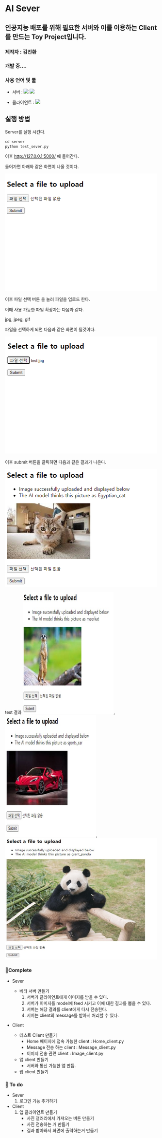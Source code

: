 # AI Sever
## 인공지능 배포를 위해 필요한 서버와 이를 이용하는 Client를 만드는 Toy Project입니다.

### 제작자 : 김진환

### 개발 중....

### 사용 언어 및 툴

- 서버 : <img src="https://img.shields.io/badge/Python-3776AB?style=flat-square&logo=Python&logoColor=white"/> <img src="https://img.shields.io/badge/Flask-000000?style=flat-square&logo=Flask&logoColor=white"/>

- 클라이언트 : <img src="https://img.shields.io/badge/Flutter-02569B?style=flat-square&logo=Flutter&logoColor=white"/>

## 실행 방법

Server를 실행 시킨다.
```
cd server
python test_sever.py
```
이후 http://127.0.0.1:5000/ 에 들어간다.

들어가면 아래와 같은 화면이 나올 것이다.

<img src="./image_source/server_entrance.png">

이후 파일 선택 버튼 을 눌러 파일을 업로드 한다.

이때 사용 가능한 파일 확장자는 다음과 같다.

jpg, jpeg, gif

파일을 선택하게 되면 다음과 같은 화면이 될것이다.

<img src="./image_source/file_selected.png">

이후 submit 버튼을 클릭하면 다음과 같은 결과가 나온다.

<img src = "./image_source/success_image.png">

test 결과
<img src = "./image_source/test2_result.jpg" width = 300, height = 400>,  <img src = "./image_source/test4_result.jpg" width = 300, height = 400>, <img src = "./image_source/test3_result.jpg" width = 500, height = 400>


### 🤘Complete
- Sever
    - 베타 서버 만들기
        1. 서버가 클라이언트에게 이미지를 받을 수 있다.
        2. 서버가 이미지를 model에 feed 시키고 이에 대한 결과를 뽑을 수 있다.
        3. 서버는 해당 결과를 client에게 다시 전송한다.
        4. 서버는 client의 message를 받아서 처리할 수 있다.

- Client
    - 테스트 Client 만들기
        - Home 페이지에 접속 가능한 client : Home_client.py
        - Message 전송 하는 client : Message_client.py
        - 이미지 전송 관련 client : Image_client.py
    - 앱 client 만들기
        - 서버와 통신 가능한 앱 만듬.
    - 웹 client 만들기
### 💪 To do

- Sever
    1. 로그인 기능  추가하기
- Client
  1. 앱 클라이언트 만들기
        - 사진 갤러리에서 가져오는 버튼 만들기
        - 사진 전송하는 거 만들기
        - 결과 받아와서 화면에 출력하는거 만들기
  







